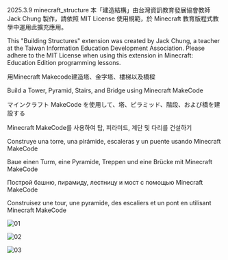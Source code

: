 2025.3.9 minecraft_structure
本「建造結構」由台灣資訊教育發展協會教師 Jack Chung 製作，請依照 MIT License 使用規範，於 Minecraft 教育版程式教學中運用此擴充應用。

This "Building Structures" extension was created by Jack Chung, a teacher at the Taiwan Information Education Development Association. 
Please adhere to the MIT License when using this extension in Minecraft: Education Edition programming lessons.

用Minecraft Makecode建造塔、金字塔、樓梯以及橋樑

Build a Tower, Pyramid, Stairs, and Bridge using Minecraft MakeCode

マインクラフト MakeCode を使用して、塔、ピラミッド、階段、および橋を建設する

Minecraft MakeCode를 사용하여 탑, 피라미드, 계단 및 다리를 건설하기

Construye una torre, una pirámide, escaleras y un puente usando Minecraft MakeCode

Baue einen Turm, eine Pyramide, Treppen und eine Brücke mit Minecraft MakeCode

Построй башню, пирамиду, лестницу и мост с помощью Minecraft MakeCode

Construisez une tour, une pyramide, des escaliers et un pont en utilisant Minecraft MakeCode


![01](https://github.com/user-attachments/assets/fceadd46-b251-43e9-9eda-7ca8a5b91c7c)

![02](https://github.com/user-attachments/assets/1a8601ed-4f86-42b0-8693-e35833041b86)

![03](https://github.com/user-attachments/assets/747c6046-4284-4e33-9f4d-1dbf4af7024d)
